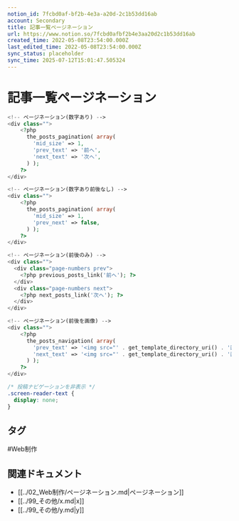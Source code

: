 ```yaml
---
notion_id: 7fcbd0af-bf2b-4e3a-a20d-2c1b53dd16ab
account: Secondary
title: 記事一覧ページネーション
url: https://www.notion.so/7fcbd0afbf2b4e3aa20d2c1b53dd16ab
created_time: 2022-05-08T23:54:00.000Z
last_edited_time: 2022-05-08T23:54:00.000Z
sync_status: placeholder
sync_time: 2025-07-12T15:01:47.505324
---
```

# 記事一覧ページネーション

```php
<!-- ページネーション(数字あり) -->
<div class="">
	<?php
	  the_posts_pagination( array( 
	    'mid_size' => 1,
	    'prev_text' => '前へ', 
	    'next_text' => '次へ',
	  ) );
	?>
</div>

<!-- ページネーション(数字あり前後なし) -->
<div class="">
	<?php
	  the_posts_pagination( array( 
	    'mid_size' => 1,
	    'prev_next' => false,
	  ) );
	?>
</div>

<!-- ページネーション(前後のみ) -->
<div class="">
  <div class="page-numbers prev">
    <?php previous_posts_link('前へ'); ?>
  </div>
  <div class="page-numbers next">
    <?php next_posts_link('次へ'); ?>
  </div>
</div>

<!-- ページネーション(前後を画像) -->
<div class="">
	<?php
	  the_posts_navigation( array(
	    'prev_text' => '<img src="' . get_template_directory_uri() . '画像のパス">',
	    'next_text' => '<img src="' . get_template_directory_uri() . '画像のパス">',
	  ) );
	?>
</div>
```
```scss
/* 投稿ナビゲーションを非表示 */
.screen-reader-text {
  display: none;
}
```

## タグ

#Web制作 

## 関連ドキュメント

- [[../02_Web制作/ページネーション.md|ページネーション]]
- [[../99_その他/x.md|x]]
- [[../99_その他/y.md|y]]
